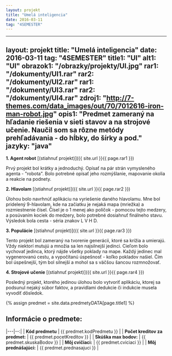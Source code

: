 ```yaml
---
layout: projekt
title: "Umelá inteligencia"
date: 2016-03-11
tag: "4SEMESTER"
---
```

---
layout: projekt
title: "Umelá inteligencia"
date: 2016-03-11
tag: "4SEMESTER"
title1: "UI"
alt1: "UI"
obrazok1: "/obrazky/projekty/UI.jpg"
rar1: "/dokumenty/UI1.rar"
rar2: "/dokumenty/UI2.rar"
rar1: "/dokumenty/UI3.rar"
rar2: "/dokumenty/UI4.rar"
zdroj1: "http://7-themes.com/data_images/out/70/7012616-iron-man-robot.jpg"
opis1: "Predmet zameraný na hľadanie riešenia v sieti stavov a na strojové učenie. Naučil som sa rôzne metódy prehľadávania - do hĺbky, do šírky a pod."
jazyky: "java"
---

**1. Agent robot** [(stiahnuť projekt)]({{ site.url }}{{ page.rar1 }})

Prvý projekt bol krátky a jednoduchý. Opísať na pár strán vymysleného agenta - "robota". Bolo potrebné opísať jeho rozmýšlanie, mapovanie okolia a reakcie na podnety.

**2. Hlavolam** [(stiahnuť projekt)]({{ site.url }}{{ page.rar2 }})

Úlohou bolo navrhnúť aplikáciu na vyriešenie daného hlavolamu. Mne bol pridelený 9-hlavolam, kde na začiatku je nejaká mapa (mriežka) a rozmiestnenie čísel. 
Čísel je o 1 menej ako políčok - pomocou tejto medzery, a posúvaním kociek do medzery, bolo potrebné dosiahnuť finálneho stavu. Výsledok bola cesta - séria znakov L V H D.

**3. Populácie** [(stiahnuť projekt)]({{ site.url }}{{ page.rar3 }})

Tento projekt bol zameraný na tvorenie generácii, ktoré sa krížia a umierajú. Vždy niektorí mutujú a množia sa len najsilnejší jedinci. Cieľom bolo vychovať jedinca, ktorý nájde všetky poklady na mape.
Každý jedinec mal vygenerovanú cestu, a vypočítanú úspešnosť - koľko pokladov našiel. Čím bol úspešnejší, tým bol silnejší a mohol sa s väčšou šancou rozmnožovať.

**4. Strojové učenie** [(stiahnuť projekt)]({{ site.url }}{{ page.rar4 }})

Posledný projekt, ktorého jedinou úlohou bolo vytvoriť aplikáciu, ktorej sa podsunul nejaký súbor faktov, a pravidlami dedukcie či indukcie musela vyvodiť dôsledok.

{% assign predmet = site.data.predmetyDATA[page.title1] %}  

## Informácie o predmete:

|---|--:|
| **Kód predmetu** | {{ predmet.kodPredmetu }} |
| **Počet kreditov za predmet:** | {{ predmet.pocetKreditov }} |
| **Skúška max bodov:** | {{ predmet.skuskaBodov }} |
| **Môj cvičiaci:** | {{ predmet.cviciaci }} |
| **Môj prednášajúci:** | {{ predmet.prednasajuci }} |

